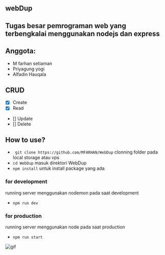 ## webDup
## Tugas besar pemrograman web yang terbengkalai menggunakan nodejs dan express
## Anggota: 
- M farhan setiaman
- Priyagung yogi
- Alfadin Hauqala

## CRUD 

- [x] Create
- [x] Read
- [] Update
- [] Delete


## How to use?

- `` git clone https://github.com/MFARHAN/WebDup``
clonning folder pada local storage atau vps
- ``cd WebDup``
masuk direktori WebDup
- ``npm install``
untuk install package yang ada
### for development
running server menggunakan nodemon pada saat development
- ``npm run dev``
### for production
running server menggunakan node pada saat production
- ``npm run start``

![gif](https://miro.medium.com/max/500/1*WLNZLS4nb3XOW9maLQLD1g.gif)
